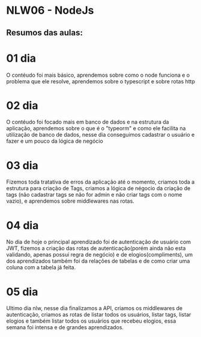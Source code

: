 # NLW06 - NodeJs

## Resumos das aulas:

# 01 dia

O contéudo foi mais básico, aprendemos sobre como o node funciona e o problema que ele resolve, aprendemos sobre o typescript e sobre rotas http

# 02 dia

O contéudo foi focado mais em banco de dados e na estrutura da aplicação, aprendemos sobre o que é o "typeorm" e como ele facilita na utilização de banco de dados, nesse dia conseguimos cadastrar o usuário e fazer e um pouco da lógica de negócio

# 03 dia

Fizemos toda tratativa de erros da aplicação até o momento, criamos toda a estrutura para criação de Tags, criamos a lógica de négocio da criação de tags (não cadastrar tags se não for admin e não criar tags com o nome vazio), e aprendemos sobre middlewares nas rotas.

# 04 dia

No dia de hoje o principal aprendizado foi de autenticação de usuário com JWT, fizemos a criação das rotas de autenticação(porém ainda não esta validando, apenas possui regra de negócio) e de elogios(compliments), um dos aprendizados também foi da relações de tabelas e de como criar uma coluna com a tabela já feita.

# 05 dia

Ultimo dia nlw, nesse dia finalizamos a API, criamos os middlewares de autenticação, criamos as rotas de listar todos os usuários, listar tags, listar elogios e também listar todos os usuários que recebeu elogios, essa semana foi intensa e de grandes aprendizados.
